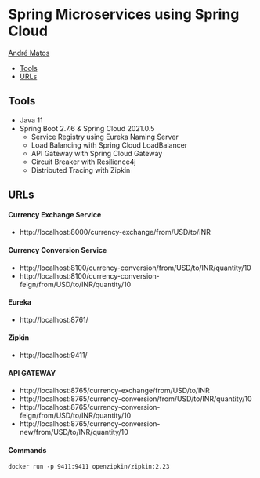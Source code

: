 # Spring Microservices using Spring Cloud

[André Matos](https://www.linkedin.com/in/andre-matos98/)

- [Tools](#tools)
- [URLs](#url)

## Tools <a name="tools"></a>
* Java 11
* Spring Boot 2.7.6 & Spring Cloud 2021.0.5
  * Service Registry using Eureka Naming Server
  * Load Balancing with Spring Cloud LoadBalancer
  * API Gateway with Spring Cloud Gateway
  * Circuit Breaker with Resilience4j
  * Distributed Tracing with Zipkin

## URLs <a name="url"></a>
#### Currency Exchange Service
- http://localhost:8000/currency-exchange/from/USD/to/INR

#### Currency Conversion Service
- http://localhost:8100/currency-conversion/from/USD/to/INR/quantity/10
- http://localhost:8100/currency-conversion-feign/from/USD/to/INR/quantity/10

#### Eureka
- http://localhost:8761/

#### Zipkin
- http://localhost:9411/

#### API GATEWAY
- http://localhost:8765/currency-exchange/from/USD/to/INR
- http://localhost:8765/currency-conversion/from/USD/to/INR/quantity/10
- http://localhost:8765/currency-conversion-feign/from/USD/to/INR/quantity/10
- http://localhost:8765/currency-conversion-new/from/USD/to/INR/quantity/10

#### Commands
```
docker run -p 9411:9411 openzipkin/zipkin:2.23
```
